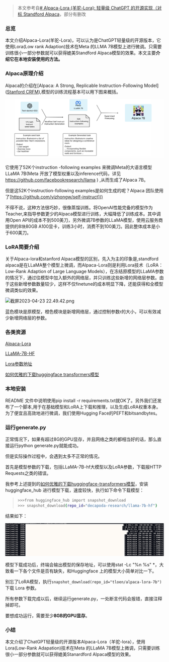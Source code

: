 > 本文参考自[# Alpaca-Lora (羊驼-Lora): 轻量级 ChatGPT 的开源实现（对标 Standford Alpaca](https://zhuanlan.zhihu.com/p/615646636)，部分有删改

### 总览

本文介绍Alpaca-Lora(羊驼-Lora)，可以认为是ChatGPT轻量级的开源版本，它使用Lora(Low rank Adaption)技术在Meta 的LLMA 7B模型上进行微调。只需要训练很小一部分参数就可以获得媲美Standford Alpaca模型的效果。本文主要**介绍它在本地安装使用的方法。**

### Alpaca原理介绍

Alpaca的介绍在[Alpaca: A Strong, Replicable Instruction-Following Model]([Stanford CRFM](https://crfm.stanford.edu/2023/03/13/alpaca.html)),模型的训练流程基本可以用下图来概括。

![截屏2023-04-23 22.24.11.png](/img/alpaca-lora/1.png)

它使用了52K个instruction -following examples 来微调Meta的大语言模型LLaMA 7B(Meta 开放了模型权重以及inference代码，详见 https://github.com/facebookresearch/llama ) ,从而生成了Alpaca 7B。

但是这52K个instruction-following examples是如何生成的呢？Alpaca 团队使用了[https://github.com/yizhongw/self-instruct]()

不得不说，这种方法很巧妙，很像蒸馏训练。将OpenAI性能完备的模型作为Teacher,来指导参数更少的Alpaca模型进行训练，大幅降低了训练成本。其中调用Open API的成本不到500美刀，另外微调7B参数的LLaMA模型，使用云服务商提供的8块80GB A100显卡，训练3小时，消费不到100美刀。因此整体成本是小于600美刀。

### LoRA简要介绍

关于Alpaca-lora和stanford Alpaca模型的区别，先入为主的印象是,standford alpaca是在LLaMA整个模型上微调，而Alpaca-Lora则是利用Lora技术（LoRA：Low-Rank Adaption of Large Language Models），在冻结原模型的LLaMA参数的情况下，通过往模型中加入额外的网络层，并只训练这些新增的网络层参数。由于这些新增参数数量较少，这样不仅finetune的成本明显下降，还能获得和全模型微调类似的效果。

<img title="" src="file:///img/alpaca-lora/2.png" alt="截屏2023-04-23 22.49.42.png" width="342">

蓝色模块是原模型，橙色模块是新增网络层，通过控制参数r的大小，可以有效减少新增网络层的参数。

### 各类资源

[Alpaca-Lora ](https://link.zhihu.com/?target=https%3A//github.com/tloen/alpaca-lora)

[LLaMA-7B-HF](https://link.zhihu.com/?target=https%3A//huggingface.co/decapoda-research/llama-7b-hf)

[Lora参数地址](https://link.zhihu.com/?target=https%3A//huggingface.co/tloen/alpaca-lora-7b)

[如何优雅的下载huggingface transformers模型](https://zhuanlan.zhihu.com/p/475260268)

### 本地安装

README 文件中说明使用pip install -r requirements.txt就OK了。另外我们还发布了一个脚本,用于在基础模型和LoRA上下载和推理，以及生成LoRA权重本身。为了便宜且高效地进行微调，我们使用Hugging Face的PEFT和bitsandbytes。

### 运行generate.py

正常情况下，如果有超过8G的GPU显存，并且网络之类的都相当好的话，那么直接运行python generate.py就能成功。

但是实际操作过程中，会遇到太多不正常的情况。

首先是模型参数的下载，包括LLaMA-7B-hf大模型以及LoRA参数，下载报HTTP Requests之类的错误。

我参考上述提到的[如何优雅的下载huggingface-transformers模型](https://zhuanlan.zhihu.com/p/475260268)，安装huggingface_hub 进行模型下载，速度较快，执行如下命令下载模型：

> ```bash
> >>>from huggingface_hub import snapshot_download
> >>> snapshot_download(repo_id="decapoda-research/llama-7b-hf")
> ```

结果如下：

![截屏2023-04-23 23.06.53.png](/img/alpaca-lora/3.png)

模型下载成功后，终端会输出模型的保存地址，可以使用stat -Lc "%n %s" *，大致看一下各个文件是否有缺失，和Huggingface 上的模型大小简单对比一下。

别忘了LoRA模型，执行`snapshot_download(repo_id="tloen/alpaca-lora-7b")` 下载 Lora 参数。

所有参数下载完成以后，继续运行generate.py，一处断言代码会报错，直接注释掉即可。

要想成功运行，需要至少**8GB的GPU显存**。

### 小结

本文介绍了ChatGPT轻量级的开源版本Alpaca-Lora（羊驼-lora），使用Lora(Low-Rank Adapation)技术在Meta 的LLaMA 7B模型上微调，只需要训练很小一部分参数就可以获得媲美Stanardford Alpaca模型的效果。
